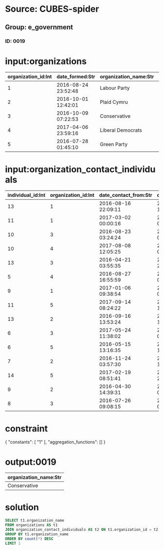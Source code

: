 # Source: CUBES-spider
## Group: e_government
### ID: 0019

# input:organizations

| organization_id:Int | date_formed:Str | organization_name:Str | uk_vat_number:Str |
|---|---|---|---|
| 1 | 2016-08-24 23:52:48 | Labour Party | 2157 |
| 2 | 2016-10-01 12:42:01 | Plaid Cymru | 7459 |
| 3 | 2016-10-09 07:22:53 | Conservative | 1211 |
| 4 | 2017-04-06 23:59:16 | Liberal Democrats | 7237 |
| 5 | 2016-07-28 01:45:10 | Green Party | 4271 |

# input:organization_contact_individuals

| individual_id:Int | organization_id:Int | date_contact_from:Str | date_contact_to:Str |
|---|---|---|---|
| 13 | 1 | 2016-08-16 22:09:11 | 2018-03-25 10:27:18 |
| 11 | 1 | 2017-03-02 00:00:16 | 2018-03-06 05:39:43 |
| 10 | 3 | 2016-08-23 03:24:24 | 2018-03-12 07:55:28 |
| 10 | 4 | 2017-08-08 12:05:25 | 2018-03-04 09:30:20 |
| 13 | 3 | 2016-04-21 03:55:35 | 2018-03-06 21:22:49 |
| 5 | 4 | 2016-08-27 16:55:59 | 2018-03-18 05:47:36 |
| 9 | 1 | 2017-01-06 09:38:54 | 2018-02-27 09:20:42 |
| 11 | 5 | 2017-09-14 08:24:22 | 2018-03-24 16:54:36 |
| 13 | 2 | 2016-09-16 13:53:24 | 2018-03-18 16:33:16 |
| 6 | 3 | 2017-05-24 11:38:02 | 2018-03-24 03:43:00 |
| 6 | 5 | 2016-05-15 13:16:35 | 2018-03-05 19:29:24 |
| 7 | 2 | 2016-11-24 03:57:30 | 2018-03-07 16:40:29 |
| 14 | 5 | 2017-02-19 08:51:41 | 2018-03-23 22:06:48 |
| 9 | 2 | 2016-04-30 14:39:31 | 2018-03-20 00:33:08 |
| 8 | 3 | 2016-07-26 09:08:15 | 2018-03-02 03:50:51 |

# constraint

{
  "constants": [
    "1"
  ],
  "aggregation_functions": []
}

# output:0019

| organization_name:Str |
|---|
| Conservative |

# solution

```sql
SELECT t1.organization_name
FROM organizations AS t1
JOIN organization_contact_individuals AS t2 ON t1.organization_id = t2.organization_id
GROUP BY t1.organization_name
ORDER BY count(*) DESC
LIMIT 1
```
